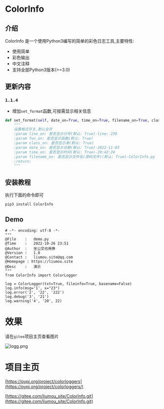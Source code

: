 # ColorInfo

## 介绍

ColorInfo 是一个使用Python3编写的简单的彩色日志工具,主要特性:

* 使用简单
* 彩色输出
* 中文注释
* 支持全部Python3版本(>=3.0)

## 更新内容

### `1.1.4`

* 增加`set_format`函数,可按需显示相关信息

```python
def set_format(self, date_on=True, time_on=True, filename_on=True, class_on=True, fun_on=True, line_on=True):
    """
    设置格式开关,默认全开
    :param line_on: 是否显示行号(默认: True)-line: 230
    :param fun_on: 是否显示函数(默认: True)
    :param class_on: 是否显示类(默认: True)
    :param date_on: 是否显示日期(默认: True)-2022-11-03
    :param time_on: 是否显示时间(默认: True)-20:42:24
    :param filename_on: 是否显示文件名(源码文件)(默认: True)-ColorInfo.py
    :return:
    """
```

## 安装教程

执行下面的命令即可

```shell
pip3 install ColorInfo
```

## Demo

```
# -*- encoding: utf-8 -*-
"""
@File    :   demo.py
@Time    :   2022-10-26 23:51
@Author  :   坐公交也用券
@Version :   1.0
@Contact :   liumou.site@qq.com
@Homepage : https://liumou.site
@Desc    :   演示
"""
from ColorInfo import ColorLogger

log = ColorLogger(txt=True, fileinfo=True, basename=False)
log.info(msg='1', x="23")
log.error('2', '22', '222')
log.debug('3', '21')
log.warning('4', '20', 22)
```

# 效果

请在`gitee`项目主页查看图片

![logg.png](./Demo.png)

# 项目主页

[https://pypi.org/project/colorloggers](https://pypi.org/project/colorloggers/)

[https://gitee.com/liumou_site/ColorInfo.git](https://gitee.com/liumou_site/ColorInfo.git)
